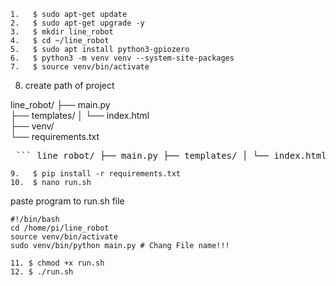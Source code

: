 ```
1.   $ sudo apt-get update
2.   $ sudo apt-get upgrade -y
3.   $ mkdir line_robot
4.   $ cd ~/line_robot
5.   $ sudo apt install python3-gpiozero
6.   $ python3 -m venv venv --system-site-packages
7.   $ source venv/bin/activate
```
8. create path of project

line_robot/
   ├── main.py                  
   ├── templates/
   │   └── index.html           
   ├── venv/                    
   └── requirements.txt         

<pre lang="markdown"> ``` line_robot/ ├── main.py ├── templates/ │ └── index.html ├── venv/ └── requirements.txt ``` </pre>

```
9.   $ pip install -r requirements.txt
10.  $ nano run.sh
```

paste program to run.sh file

```
#!/bin/bash
cd /home/pi/line_robot
source venv/bin/activate
sudo venv/bin/python main.py # Chang File name!!!
```

```
11. $ chmod +x run.sh
12. $ ./run.sh
```